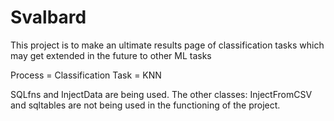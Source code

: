 # Svalbard
This project is to make an ultimate results page of classification tasks which may get extended in the future to other ML tasks

Process = Classification
Task = KNN


SQLfns and InjectData are being used. The other classes: InjectFromCSV and sqltables are not being used in the functioning of the project.